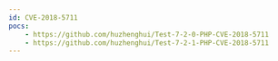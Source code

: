 ```yaml
---
id: CVE-2018-5711
pocs:
    - https://github.com/huzhenghui/Test-7-2-0-PHP-CVE-2018-5711
    - https://github.com/huzhenghui/Test-7-2-1-PHP-CVE-2018-5711
---
```

